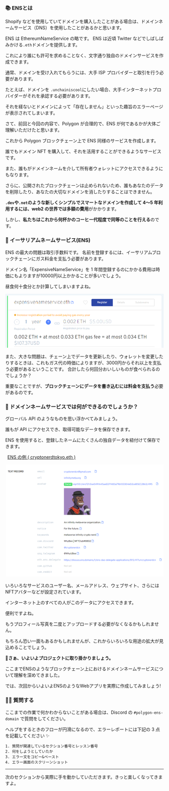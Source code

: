 ### 📚 ENSとは

Shopify などを使用していてドメインを購入したことがある場合は、ドメインネームサービス（DNS）を使用したことがあるかと思います。

ENS は EthereumNameService の略です。 ENS は近頃 Twitter などでしばしばみかける`.eth`ドメインを提供します。

これにより誰にも許可を求めることなく、文字通り独自のドメインサービスを作成できます。

通常、ドメインを受け入れてもらうには、大手 ISP プロバイダーと取引を行う必要があります。

たとえば、ドメインを `.unchainiscool`にしたい場合、大手インターネットプロバイダーがそれを承認する必要があります。

それを経ないとドメインによって「存在しません」といった趣旨のエラーページが表示されてしまいます。

さて、前回と今回の内容で、Polygon が合理的で、ENS が何であるかが大体ご理解いただけたと思います。

これから Polygon ブロックチェーン上で ENS 同様のサービスを作成します。

誰でもドメイン NFT を購入して、それを活用することができるようなサービスです。

また、誰もがドメインネームを介して所有者ウォレットにアクセスできるようにもなります。

さらに、公開されたブロックチェーンは止められないため、誰もあなたのデータを削除したり、あなたの大切なドメインを消したりすることはできません。

 **`.dev`や`.net`のような新しくシンプルでスマートなドメインを作成して 4〜5 年利用するには、web2 の世界では多額の費用**がかかります。

しかし、**私たちはこれから何杯かのコーヒー代程度で同等のことを行える**のです。

### 🤔 イーサリアムネームサービス(ENS)

ENS の最大の問題は取引手数料です。 名前を登録するには、イーサリアムブロックチェーンにガス料金を支払う必要があります。

ドメイン名「ExpensiveNameService」を 1 年間登録するのにかかる費用は時価にもよりますが10000円以上かかることが多いでしょう。

昼食何十食分とか計算してしまいますよね。

![](/public/images/Polygon-ENS-Domain/section-0/0_3_1.png)

また、大きな問題は、チェーン上でデータを更新したり、ウォレットを変更したりするときは、これもガス代の時価によりますが、3000円からそれ以上を支払う必要があるということです。 合計したら何回分おいしいものが食べられるのでしょうか？

重要なことですが、**ブロックチェーンにデータを書き込むには料金を支払う**必要があるのです。

### 🤖 ドメインネームサービスでは何ができるのでしょうか？

グローバル API のようなものを思い浮かべてみましょう。

誰もが API にアクセスでき、取得可能なデータを保存できます。

ENS を使用すると、登録したネームにたくさんの独自データを紐付けて保存できます。

&ensp;[<u>ENS の例 ( cryptonerdtokyo.eth )</u>](https://app.ens.domains/name/cryptonerdtokyo.eth/details)

![](/public/images/Polygon-ENS-Domain/section-0/0_3_2.png)

いろいろなサービスのユーザー名、メールアドレス、ウェブサイト、さらにはNFTアバターなどが設定されています。

インターネット上のすべての人がこのデータにアクセスできます。

便利ですよね。

もうプロフィール写真を二度とアップロードする必要がなくなるかもしれません。

もちろん恐い一面もあるかもしれませんが、これからいろいろな用途の拡大が見込めることでしょう。

**💪さぁ、いよいよプロジェクトに取り掛かりましょう。**

ここまでENSのようなブロックチェーン上におけるドメインネームサービスについて理解を深めてきました。

では、次回からいよいよENSのようなWebアプリを実際に作成してみましょう!
### 🙋‍♂️ 質問する

ここまでの作業で何かわからないことがある場合は、Discord の `#polygon-ens-domain` で質問をしてください。

ヘルプをするときのフローが円滑になるので、エラーレポートには下記の 3 点を記載してください ✨

```
1. 質問が関連しているセクション番号とレッスン番号
2. 何をしようとしていたか
3. エラー文をコピー&ペースト
4. エラー画面のスクリーンショット
```

---
次のセクションから実際に手を動かしていただきます。きっと楽しくなってきますよ。
